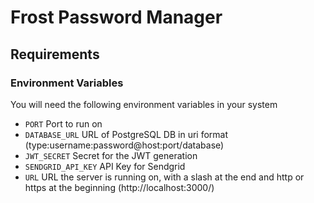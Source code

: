 # Frost Password Manager

## Requirements

### Environment Variables

You will need the following environment variables in your system
* `PORT` Port to run on
* `DATABASE_URL` URL of PostgreSQL DB in uri format (type:username:password@host:port/database)
* `JWT_SECRET` Secret for the JWT generation
* `SENDGRID_API_KEY` API Key for Sendgrid
* `URL` URL the server is running on, with a slash at the end and http or https at the beginning (http://localhost:3000/)
